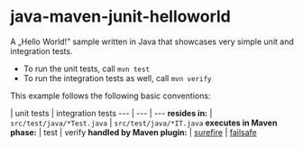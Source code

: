 java-maven-junit-helloworld
===========================

A „Hello World!” sample written in Java that showcases very simple unit and integration tests.

* To run the unit tests, call `mvn test`
* To run the integration tests as well, call `mvn verify`

This example follows the following basic conventions:

 | unit tests | integration tests
--- | --- | ---
__resides in:__ | `src/test/java/*Test.java` | `src/test/java/*IT.java`
__executes in Maven phase:__ | test | verify
__handled by Maven plugin:__ | [surefire](http://maven.apache.org/surefire/maven-surefire-plugin/) | [failsafe](http://maven.apache.org/surefire/maven-failsafe-plugin/)
